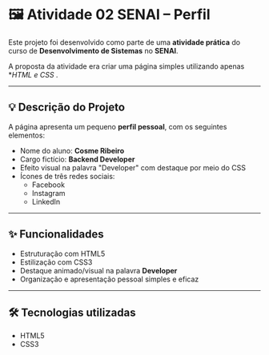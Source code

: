 # 🖼️ Atividade 02 SENAI – Perfil

Este projeto foi desenvolvido como parte de uma **atividade prática** do curso de **Desenvolvimento de Sistemas** no **SENAI**.

A proposta da atividade era criar uma página simples utilizando apenas **HTML e CSS* . 

---

## 💡 Descrição do Projeto

A página apresenta um pequeno **perfil pessoal**, com os seguintes elementos:

- Nome do aluno: **Cosme Ribeiro**
- Cargo fictício: **Backend Developer**
- Efeito visual na palavra "Developer" com destaque por meio do CSS
- Ícones de três redes sociais:
  - Facebook
  - Instagram
  - LinkedIn

---

## ✨ Funcionalidades

- Estruturação com HTML5
- Estilização com CSS3
- Destaque animado/visual na palavra **Developer**
- Organização e apresentação pessoal simples e eficaz

---

## 🛠️ Tecnologias utilizadas

- HTML5  
- CSS3  



